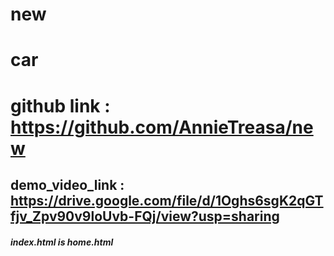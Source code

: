 ﻿# new
# car
# github link : https://github.com/AnnieTreasa/new 
## demo_video_link : https://drive.google.com/file/d/1Oghs6sgK2qGTfjv_Zpv90v9loUvb-FQj/view?usp=sharing
##### index.html is home.html